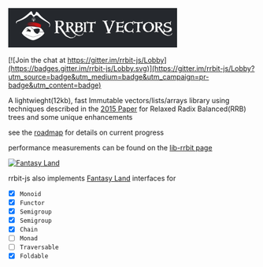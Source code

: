 
<a href="https://github.com/wishfoundry/rrbit">
	<img width="343" height="80" alt="rrbit" src="https://raw.githubusercontent.com/rrbit-org/rrbit-js/master/docs/header.png">
</a>

[![Join the chat at https://gitter.im/rrbit-js/Lobby](https://badges.gitter.im/rrbit-js/Lobby.svg)](https://gitter.im/rrbit-js/Lobby?utm_source=badge&utm_medium=badge&utm_campaign=pr-badge&utm_content=badge)


A lightwieght(12kb), fast Immutable vectors/lists/arrays library using techniques 
described in the [2015 Paper](https://pdfs.semanticscholar.org/b26a/3dc9050f54a37197ed44711c0e42063e9b96.pdf)
for Relaxed Radix Balanced(RRB) trees and some unique enhancements

see the [roadmap](https://github.com/rrbit-org/lib-rrbit/blob/master/Roadmap.md) for details on current progress 

performance measurements can be found on the [lib-rrbit page](https://github.com/rrbit-org/lib-rrbit)




<a href="https://github.com/fantasyland/fantasy-land">
	<img width="82" height="82" alt="Fantasy Land" src="https://raw.github.com/puffnfresh/fantasy-land/master/logo.png">
</a>

rrbit-js also implements [Fantasy Land](https://github.com/fantasyland/fantasy-land) interfaces for 
* [x] `Monoid` 
* [x] `Functor`
* [x] `Semigroup`
* [x] `Semigroup`
* [x] `Chain` 
* [ ] `Monad`
* [ ] `Traversable`
* [x] `Foldable`